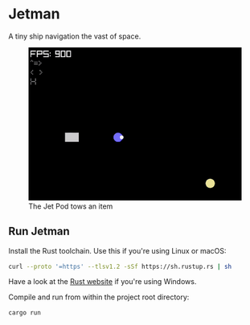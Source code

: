 # Jetman

A tiny ship navigation the vast of space.

<figure>
<img src="assets/screen.gif" alt="animation showing the jet pod towing an item">
    <figcaption>The Jet Pod tows an item</figcaption>
</figure>

## Run Jetman

Install the Rust toolchain. Use this if you're using Linux or macOS:

``` sh
curl --proto '=https' --tlsv1.2 -sSf https://sh.rustup.rs | sh
```

Have a look at the [Rust website](https://www.rust-lang.org/tools/install) if you're using Windows.

Compile and run from within the project root directory:

``` sh
cargo run
```
